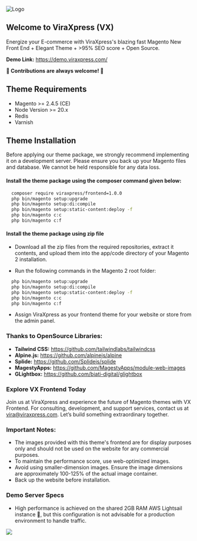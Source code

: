 ![Logo](https://viraxpress.com/web/image/website/1/logo/Viraxpress?unique=8139c25)

## Welcome to ViraXpress (VX)

Energize your E-commerce with ViraXpress's blazing fast Magento New Front End + Elegant Theme + >95% SEO score + Open Source.

**Demo Link:** https://demo.viraxpress.com/

**🚀 Contributions are always welcome! 🙌**


## Theme Requirements

- Magento >= 2.4.5 (CE)
- Node Version >= 20.x
- Redis
- Varnish


## Theme Installation

Before applying our theme package, we strongly recommend implementing it on a development server. Please ensure you back up your Magento files and database. We cannot be held responsible for any data loss.


#### Install the theme package using the composer command given below:

```bash
  composer require viraxpress/frontend=1.0.0
  php bin/magento setup:upgrade
  php bin/magento setup:di:compile
  php bin/magento setup:static-content:deploy -f
  php bin/magento c:c
  php bin/magento c:f
```

#### Install the theme package using zip file

- Download all the zip files from the required repositories, extract it contents, and upload them into the app/code directory of your Magento 2 installation.

- Run the following commands in the Magento 2 root folder:

```bash
  php bin/magento setup:upgrade
  php bin/magento setup:di:compile
  php bin/magento setup:static-content:deploy -f
  php bin/magento c:c
  php bin/magento c:f

```

- Assign ViraXpress as your frontend theme for your website or store from the admin panel.



### Thanks to OpenSource Libraries:

- **Tailwind CSS:** https://github.com/tailwindlabs/tailwindcss
- **Alpine.js:** https://github.com/alpinejs/alpine
- **Splide:** https://github.com/Splidejs/splide
- **MagestyApps:** https://github.com/MagestyApps/module-web-images
- **GLightbox:** https://github.com/biati-digital/glightbox


### Explore VX Frontend Today
Join us at ViraXpress and experience the future of Magento themes with VX Frontend. For consulting, development, and support services, contact us at vira@viraxpress.com. Let’s build something extraordinary together.


### Important Notes:

- The images provided with this theme's frontend are for display purposes only and should not be used on the website for any commercial purposes.
- To maintain the performance score, use web-optimized images.
- Avoid using smaller-dimension images. Ensure the image dimensions are approximately 100-125% of the actual image container.
- Back up the website before installation.

### Demo Server Specs
- High performance is achieved on the shared 2GB RAM AWS Lightsail instance &#x1F4AF;, but this configuration is not advisable for a production environment to handle traffic.
<p><img src="https://demo.viraxpress.com/vx/ViraXpress/frontend/web/wysiwyg/VX-Lightsail.png"></p>
